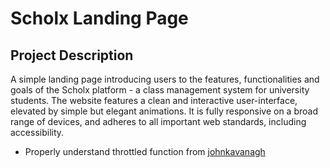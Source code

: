 # Scholx Landing Page

## Project Description

A simple landing page introducing users to the features, functionalities and goals of the Scholx platform - a class management system for university students. The website features a clean and interactive user-interface, elevated by simple but elegant animations. It is fully responsive on a broad range of devices, and adheres to all important web standards, including accessibility.

- Properly understand throttled function from [johnkavanagh](https://johnkavanagh.co.uk/articles/throttling-scroll-events-in-javascript/)